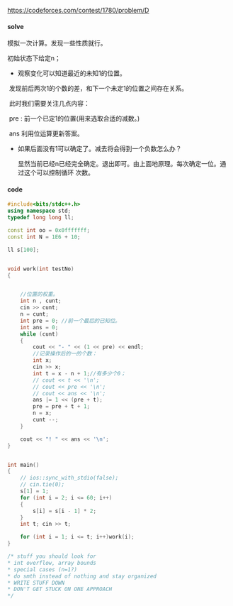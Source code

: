 https://codeforces.com/contest/1780/problem/D

#### solve

模拟一次计算。发现一些性质就行。

初始状态下给定n；

- 观察变化可以知道最近的未知1的位置。

​	发现前后两次1的个数的差，和下一个未定1的位置之间存在关系。

​    此时我们需要关注几点内容：

​     pre : 前一个已定1的位置(用来选取合适的减数。)

​     ans 利用位运算更新答案。

- 如果后面没有1可以确定了。减去将会得到一个负数怎么办？

  显然当前已经n已经完全确定。退出即可。由上面地原理。每次确定一位。通过这个可以控制循环        次数。




#### code

```cpp
#include<bits/stdc++.h>
using namespace std;
typedef long long ll;

const int oo = 0x0fffffff;
const int N = 1E6 + 10;

ll s[100];


void work(int testNo)
{


	//位置的权重。
	int n , cunt;
	cin >> cunt;
	n = cunt;
	int pre = 0; //前一个最后的已知位。
	int ans = 0;
	while (cunt)
	{
		cout << "- " << (1 << pre) << endl;
		//记录操作后的一的个数：
		int x;
		cin >> x;
		int t = x - n + 1;//有多少个0；
		// cout << t << '\n';
		// cout << pre << '\n';
		// cout << ans << '\n';
		ans |= 1 << (pre + t);
		pre = pre + t + 1;
		n = x;
		cunt --;
	}

	cout << "! " << ans << '\n';
}


int main()
{
	// ios::sync_with_stdio(false);
	// cin.tie(0);
	s[1] = 1;
	for (int i = 2; i <= 60; i++)
	{
		s[i] = s[i - 1] * 2;
	}
	int t; cin >> t;

	for (int i = 1; i <= t; i++)work(i);
}

/* stuff you should look for
* int overflow, array bounds
* special cases (n=1?)
* do smth instead of nothing and stay organized
* WRITE STUFF DOWN
* DON'T GET STUCK ON ONE APPROACH
*/
```

